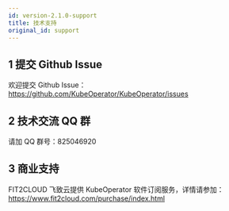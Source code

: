 ```yaml
---
id: version-2.1.0-support
title: 技术支持
original_id: support
---
```


## 1 提交 Github Issue

欢迎提交 Github Issue：https://github.com/KubeOperator/KubeOperator/issues

## 2 技术交流 QQ 群

请加 QQ 群号：825046920

## 3 商业支持

FIT2CLOUD 飞致云提供 KubeOperator 软件订阅服务，详情请参加： https://www.fit2cloud.com/purchase/index.html